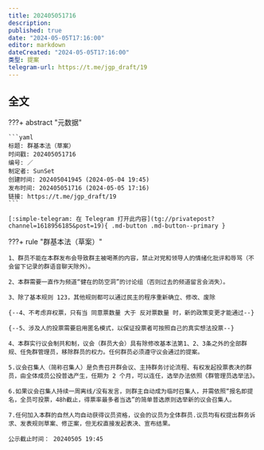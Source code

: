 ```yaml
---
title: 202405051716
description:
published: true
date: "2024-05-05T17:16:00"
editor: markdown
dateCreated: "2024-05-05T17:16:00"
类型: 提案
telegram-url: https://t.me/jgp_draft/19
---
```


## 全文

???+ abstract "元数据"

    ```yaml
    标题: 群基本法（草案）
    时间戳: 202405051716
    编号: ／
    制定者: SunSet
    创建时间: 202405041945 (2024-05-04 19:45)
    发布时间: 202405051716 (2024-05-05 17:16)
    链接: https://t.me/jgp_draft/19
    ```

    [:simple-telegram: 在 Telegram 打开此内容](tg://privatepost?channel=1618956185&post=19){ .md-button .md-button--primary }

???+ rule "群基本法（草案）"

    1、群员不能在本群发布会导致群主被喝茶的内容，禁止对党和领导人的情绪化批评和辱骂（不会留下记录的群语音聊天除外）。

    2、本群需要一直作为频道“健在的防空洞”的讨论组（否则过去的频道留言会消失）。

    3、除了基本规则 123，其他规则都可以通过民主的程序重新确立、修改、废除

    {--4、不考虑弃权票，只有当 同意票数量 大于 反对票数量 时，新的政策变更才能通过--}

    {--5、涉及人的投票需要启用匿名模式，以保证投票者可按照自己的真实想法投票--}

    4、本群实行议会制共和制，议会（群员大会）具有除修改基本法第1、2、3条之外的全部群规、任免群管理员，移除群员的权力。任何群员必须遵守议会通过的提案。

    5.议会召集人（简称召集人）是负责召开群会议、主持群务讨论流程、有权发起投票表决的群员，由全体成员公投普选产生，任期为 2 个月，可以连任，选举办法依照《群管理员选举法》。

    6.如果议会召集人持续一周离线/没有发言，则群主自动成为临时召集人，并需依照“报名即提名，全员可投票，48h截止，得票率最多者当选”的简单普选原则选举新的议会召集人。

    7.任何加入本群的自然人均自动获得议员资格，议会的议员为全体群员.议员均有权提出群务诉求、发表规则草案、修正案，但无权直接发起表决、宣布结果。

    公示截止时间： 20240505 19:45
